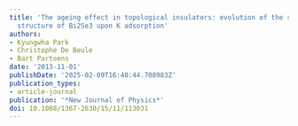 ```yaml
---
title: 'The ageing effect in topological insulators: evolution of the surface electronic
  structure of Bi2Se3 upon K adsorption'
authors:
- Kyungwha Park
- Christophe De Beule
- Bart Partoens
date: '2013-11-01'
publishDate: '2025-02-09T16:48:44.708983Z'
publication_types:
- article-journal
publication: '*New Journal of Physics*'
doi: 10.1088/1367-2630/15/11/113031
---
```

